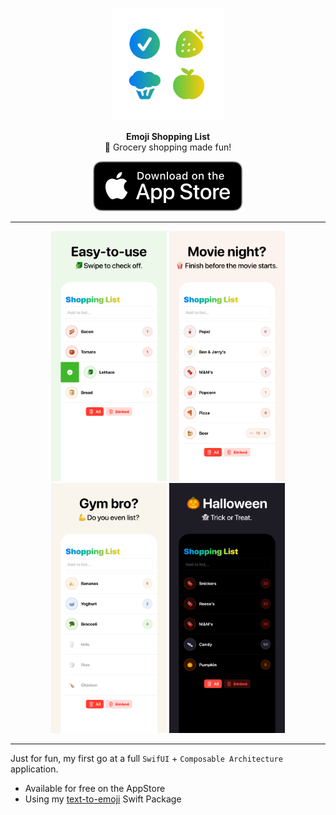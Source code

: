 <p align="center">
   <img width="180" src=".github/assets/icon-readme.png" alt="Emoji Shopping List">
</p>
<p align="center">
   <strong>Emoji Shopping List</strong><BR>
   🥦 Grocery shopping made fun!
</p>
<p align="center">
   <a href="https://apps.apple.com/us/app/emoji-shopping-list/id1627533228">
      <img src=".github/assets/download-appstore.svg" alt="Download on AppStore"> 
   </a>
</p>

---

<p align="center">
   <img src=".github/assets/1.png" alt="AppStore Screenshot 1" height="400">
   <img src=".github/assets/2.png" alt="AppStore Screenshot 2" height="400">
   <img src=".github/assets/3.png" alt="AppStore Screenshot 3" height="400">
   <img src=".github/assets/4.png" alt="AppStore Screenshot 4" height="400">
</p>

---

Just for fun, my first go at a full `SwifUI` + `Composable Architecture` application.<br />
- Available for free on the AppStore
- Using my [text-to-emoji](https://swiftpackageindex.com/WouterWisse/text-to-emoji) Swift Package

